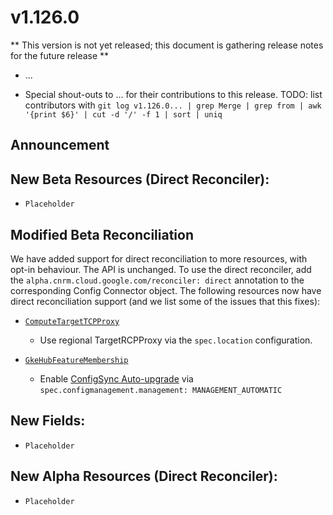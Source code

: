 # v1.126.0

** This version is not yet released; this document is gathering release notes for the future release **

* ...

* Special shout-outs to ... for their contributions to this release.
TODO: list contributors with `git log v1.126.0... | grep Merge | grep from | awk '{print $6}' | cut -d '/' -f 1 | sort | uniq`

## Announcement 

## New Beta Resources (Direct Reconciler):

* `Placeholder`

## Modified Beta Reconciliation


We have added support for direct reconciliation to more resources, with opt-in behaviour. The API is unchanged. To use the direct reconciler, add the `alpha.cnrm.cloud.google.com/reconciler: direct` annotation to the corresponding Config Connector object. The following resources now have direct reconciliation support (and we list some of the issues that this fixes): 

* [`ComputeTargetTCPProxy`](https://cloud.google.com/compute/docs/reference/rest/v1/targetTcpProxies)

  * Use regional TargetRCPProxy via the `spec.location` configuration.

* [`GkeHubFeatureMembership`](https://cloud.google.com/kubernetes-engine/fleet-management/docs/fleet-concepts/fleet-features)

  * Enable [ConfigSync Auto-upgrade](https://cloud.google.com/kubernetes-engine/enterprise/config-sync/docs/how-to/upgrade-config-sync) via `spec.configmanagement.management: MANAGEMENT_AUTOMATIC`

## New Fields:

* `Placeholder`

## New Alpha Resources (Direct Reconciler):

* `Placeholder`
